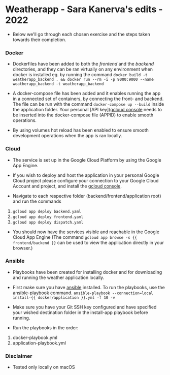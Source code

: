 # Weatherapp - Sara Kanerva's edits - 2022

* Below we'll go through each chosen exercise and the steps taken towards their completion. 

### Docker

* Dockerfiles have been added to both the 
*frontend* and the *backend* directories, and they can be ran virtually on any environment when docker is installed eg. by running the command `docker build -t weatherapp_backend . && docker run --rm -i -p 9000:9000 --name weatherapp_backend -t weatherapp_backend`

* A docker-compose file has been added and it enables running the app in a connected set of containers, by connecting the front- and backend. The file can be run with the command `docker-compose up --build` inside the application folder. Your personal [API key]([gcloud console](https://cloud.google.com/sdk/docs/install) needs to be inserted into the docker-compose file (APPID) to enable smooth operations.

* By using volumes hot reload has been enabled to ensure smooth development operations when the app is ran locally.

### Cloud

* The service is set up in the Google Cloud Platform by using the Google App Engine.

* If you wish to deploy and host the application in your personal Google Cloud project please configure your connection to your Google Cloud Account and project, and install the [gcloud console](https://cloud.google.com/sdk/docs/install). 

* Navigate to each respective folder (backend/frontend/application root) and run the commands
1. `gcloud app deploy backend.yaml`
2. `gcloud app deploy frontend.yaml`
3. `gcloud app deploy dispatch.yaml`

* You should now have the services visible and reachable in the Google Cloud App Engine (The command `gcloud app browse -s {{ frontend/backend }}` can be used to view the application directly in your browser.)

### Ansible

* Playbooks have been created for installing docker and for downloading and running the weather application locally. 

* First make sure you have [ansible](https://docs.ansible.com/ansible/latest/installation_guide/intro_installation.html) installed. To run the playbooks, use the ansible-playbook command. `ansible-playbook --connection=local install-{{ docker/application }}.yml -f 10 -v`

* Make sure you have your Git SSH key configured and have specified your wished destination folder in the install-app playbook before running.

* Run the playbooks in the order:
1. docker-playbook.yml 
2. application-playbook.yml 

### Disclaimer

* Tested only locally on macOS


